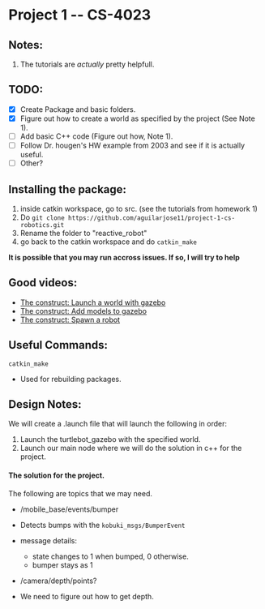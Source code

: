 Project 1 -- CS-4023
====================

Notes:
-------

1. The tutorials are _actually_ pretty helpfull.

TODO:
-----

 - [x] Create Package and basic folders.
 - [x] Figure out how to create a world as specified by the project (See Note 1).
 - [ ] Add basic C++ code (Figure out how, Note 1).
 - [ ] Follow Dr. hougen's HW example from 2003 and see if it is actually useful.
 - [ ] Other?

Installing the package:
-----------------------
1. inside catkin workspace, go to src. (see the tutorials from homework 1)
2. Do `git clone https://github.com/aguilarjose11/project-1-cs-robotics.git`
3. Rename the folder to "reactive_robot"
4. go back to the catkin workspace and do `catkin_make`

__It is possible that you may run accross issues. If so, I will try to help__


Good videos:
------------
 - [The construct: Launch a world with gazebo](https://www.youtube.com/watch?v=qi2A32WgRqI)
 - [The construct: Add models to gazebo](https://www.youtube.com/watch?v=tIJRxkaAZtA)
 - [The construct: Spawn a robot](https://www.youtube.com/watch?v=dy3JKUtH5zk)

Useful Commands:
----------------

`catkin_make`
 - Used for rebuilding packages.
 
 Design Notes:
 -------------
 
 We will create a .launch file that will launch the following in order:
 1. Launch the turtlebot_gazebo with the specified world.
 2. Launch our main node where we will do the solution in c++ for the project.
 
 #### The solution for the project.
 
 The following are topics that we may need.
 * /mobile_base/events/bumper
  * Detects bumps with the `kobuki_msgs/BumperEvent`
  * message details:
    * state changes to 1 when bumped, 0 otherwise.
    * bumper stays as 1
 
 * /camera/depth/points?
  * We need to figure out how to get depth.
  
